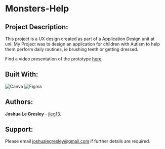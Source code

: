 # Monsters-Help

## Project Description:

This project is a UX design created as part of a Application Design unit at uni. My Project was to design an application for children with Autism to help them perform daily routines, ie brushing teeth or getting dressed.

Find a video presentation of the prototype [here](https://www.youtube.com/watch?v=_zyF0l8guC8)

## Built With:

![Canva](https://img.shields.io/badge/Canva-%2300C4CC.svg?style=for-the-badge&logo=Canva&logoColor=white)
![Figma](https://img.shields.io/badge/figma-%23F24E1E.svg?style=for-the-badge&logo=figma&logoColor=white)

## Authors:

**Joshua Le Gresley**  - [jleg13](https://https://github.com/jleg13).

## Support:
Please email joshualegresley@gmail.com if further details are required.
